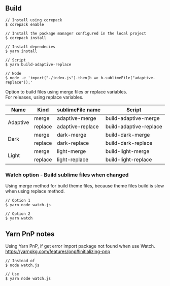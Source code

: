 ## Build

```
// Install using corepack
$ corepack enable

// Install the package manager configured in the local project
$ corepack install

// Install dependecies
$ yarn install

// Script
$ yarn build-adaptive-replace

// Node
$ node -e 'import("./index.js").then(b => b.sublimeFile("adaptive-replace"));'
```

Option to build files using merge files or replace variables.  
For releases, using replace variables.
<table class="tg">
<thead>
  <tr>
    <th class="tg-0lax">Name</th>
    <th class="tg-0lax">Kind</th>
    <th class="tg-0lax">sublimeFile name</th>
    <th class="tg-0lax">Script</th>
  </tr>
</thead>
<tbody>
  <tr>
    <td class="tg-0lax" rowspan="2">Adaptive</td>
    <td class="tg-0lax">merge</td>
    <td class="tg-0lax">adaptive-merge</td>
    <td class="tg-0lax">build-adaptive-merge</td>
  </tr>
  <tr>
    <td class="tg-0lax">replace</td>
    <td class="tg-0lax">adaptive-replace</td>
    <td class="tg-0lax">build-adaptive-replace</td>
  </tr>
  <tr>
    <td class="tg-0lax" rowspan="2">Dark</td>
    <td class="tg-0lax">merge</td>
    <td class="tg-0lax">dark-merge</td>
    <td class="tg-0lax">build-dark-merge</td>
  </tr>
  <tr>
    <td class="tg-0lax">replace</td>
    <td class="tg-0lax">dark-replace</td>
    <td class="tg-0lax">build-dark-replace</td>
  </tr>
  <tr>
    <td class="tg-0lax" rowspan="2">Light</td>
    <td class="tg-0lax">merge</td>
    <td class="tg-0lax">light-merge</td>
    <td class="tg-0lax">build-light-merge</td>
  </tr>
  <tr>
    <td class="tg-0lax">replace</td>
    <td class="tg-0lax">light-replace</td>
    <td class="tg-0lax">build-light-replace</td>
  </tr>
</tbody>
</table>

### Watch option - Build sublime files when changed

Using merge method for build theme files, because theme files build is slow when using replace method.
```
// Option 1
$ yarn node watch.js

// Option 2
$ yarn watch
```

## Yarn PnP notes

Using Yarn PnP, if get error import package not found when use Watch.  
https://yarnpkg.com/features/pnp#initializing-pnp
```
// Instead of
$ node watch.js

// Use
$ yarn node watch.js
```
